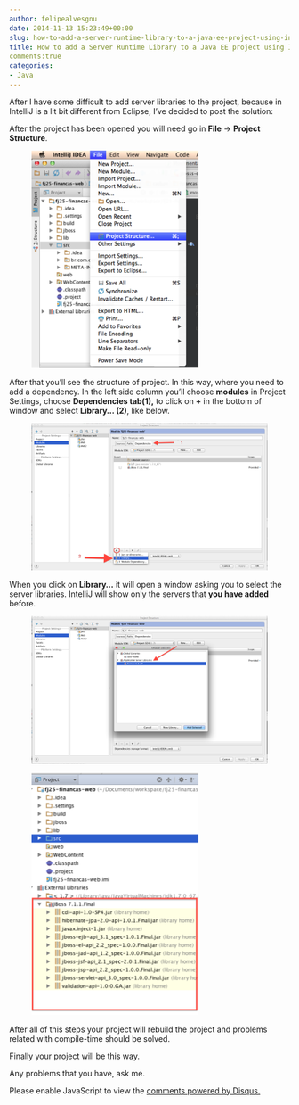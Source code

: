 ```yaml
---
author: felipealvesgnu
date: 2014-11-13 15:23:49+00:00
slug: how-to-add-a-server-runtime-library-to-a-java-ee-project-using-intellij-idea
title: How to add a Server Runtime Library to a Java EE project using IntelliJ IDEA
comments:true
categories:
- Java
---
```


After I have some difficult to add server libraries to the project, because in IntelliJ is a lit bit different from Eclipse, I’ve decided to post the solution:

After the project has been opened you will need go in **File** -> **Project Structure**.

<figure style="width: 300px" class="align-center">
    <a href="/assets/images/intelliJ/pic_01.png"><img src="/assets/images/intelliJ/pic_01.png"></a>
</figure>

After that you’ll see the structure of project. In this way, where you need to add a dependency. In the left side column you’ll choose **modules** in Project Settings, choose **Dependencies tab(1),** to click on **+** in the bottom of window and select **Library… (2)**, like below.

<figure>
    <a href="/assets/images/intelliJ/pic_02.png"><img src="/assets/images/intelliJ/pic_02.png"></a>
</figure>

When you click on **Library…** it will open a window asking you to select the server libraries.
IntelliJ will show only the servers that **you have added** before.

<figure>
    <a href="/assets/images/intelliJ/pic_03.png"><img src="/assets/images/intelliJ/pic_03.png"></a>
</figure>

<figure style="width: 300px" class="align-right">
    <a href="/assets/images/intelliJ/pic_04.png"><img src="/assets/images/intelliJ/pic_04.png"></a>
</figure>

After all of this steps your project will rebuild the project and problems related with compile-time should be solved.

Finally your project will be this way.

Any problems that you have, ask me.

<div id="disqus_thread"></div>
<script>

/**
*  RECOMMENDED CONFIGURATION VARIABLES: EDIT AND UNCOMMENT THE SECTION BELOW TO INSERT DYNAMIC VALUES FROM YOUR PLATFORM OR CMS.
*  LEARN WHY DEFINING THESE VARIABLES IS IMPORTANT: https://disqus.com/admin/universalcode/#configuration-variables*/
/*
var disqus_config = function () {
this.page.url = PAGE_URL;  // Replace PAGE_URL with your page's canonical URL variable
this.page.identifier = PAGE_IDENTIFIER; // Replace PAGE_IDENTIFIER with your page's unique identifier variable
};
*/
(function() { // DON'T EDIT BELOW THIS LINE
var d = document, s = d.createElement('script');
s.src = 'https://EXAMPLE.disqus.com/embed.js';
s.setAttribute('data-timestamp', +new Date());
(d.head || d.body).appendChild(s);
})();
</script>
<noscript>Please enable JavaScript to view the <a href="https://disqus.com/?ref_noscript">comments powered by Disqus.</a></noscript>
                            
